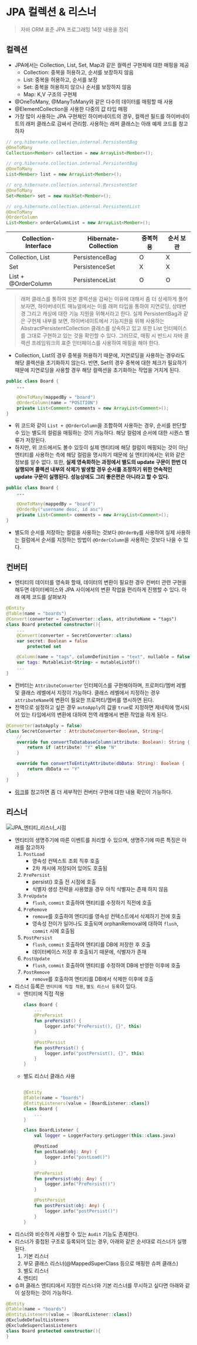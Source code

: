 # JPA 컬렉션 & 리스너

> 자바 ORM 표준 JPA 프로그래밍 14장 내용을 정리

## 컬렉션
- JPA에서는 Collection, List, Set, Map과 같은 컬렉션 구현체에 대한 매핑을 제공
  * Collection: 중복을 허용하고, 순서를 보장하지 않음
  * List: 중복을 허용하고, 순서를 보장
  * Set: 중복을 허용하지 않으나 순서를 보장하지 않음
  * Map: K,V 구조의 구현체
- @OneToMany, @ManyToMany와 같은 다수의 데이터를 매핑할 때 사용
- @ElementCollection을 사용한 다중의 값 타입 매핑
- 가장 많이 사용하는 JPA 구현체인 하이버네이트의 경우, 컬렉션 필드를 하이버네이트의 래퍼 클래스로 감싸서 관리함. 사용하는 래퍼 클래스는 아래 예제 코드를 참고하자
```java
// org.hibernate.collection.internal.PersistentBag
@OneToMany
Collection<Member> collection = new ArrayList<Member>();

// org.hibernate.collection.internal.PersistentBag
@OneToMany
List<Member> list = new ArrayList<Member>();

// org.hibernate.collection.internal.PersistentSet
@OneToMany
Set<Member> set = new HashSet<Member>();

// org.hibernate.collection.internal.PersistentList
@OneToMany
@OrderColumn
List<Member> orderColumnList = new ArrayList<Member>();
```

| Collection-Interface  | Hibernate-Collection  | 중복허용  | 순서 보관  |
|----------------------|---|---|---|
| Collection, List     | PersistenceBag   | O | X |
| Set                  | PersistenceSet   | X | X |
| List + @OrderColumn  | PersistenceList  | O | O |


> 래퍼 클래스를 통하여 원본 콜렉션을 감싸는 이유에 대해서 좀 더 상세하게 풀어보자면, 하이버네이트 매뉴얼에서는 이를 래퍼 타입을 통하여 지연로딩, 상태변경 그리고 캐싱에 대한 기능 지원을 위해서라고 한다. 
> 실제 PersistentBag과 같은 구현체 내부를 보면, 하이버네이트에서 기능지원을 위해 사용하는 AbstractPersistentCollection 클래스를 상속하고 있고 또한 List 인터페이스를 그대로 구현하고 있는 것을 확인할 수 있다. 그러므로, 매핑 시 반드시 자바 콜렉션 프레임워크의 표준 인터페이스를 사용하여 매핑을 해야 한다.

- Collection, List의 경우 중복을 허용하기 때문에, 지연로딩을 사용하는 경우라도 해당 콜렉션을 초기화하지 않는다. 반면, Set의 경우 중복에 대한 체크가 필요하기 때문에 지연로딩을 사용할 경우 해당 컬렉션을 초기화하는 작업을 거치게 된다.

```java
public class Board {
	...

	@OneToMany(mappedBy = "board")
	@OrderColumn(name = "POSITION")
	private List<Comment> comments = new ArrayList<Comment>();
}
```
- 위 코드와 같이 `List + @OrderColumn`을 조합하여 사용하는 경우, 순서를 판단할 수 있는 별도의 컬럼을 매핑하는 것이 가능하다. 해당 컬럼에 순서에 대한 시퀀스 벨류가 저장된다. 
- 하지만, 위 코드에서도 볼수 있듯이 실제 엔티티에 해당 컬럼이 매핑되는 것이 아닌 엔티티를 사용하는 측에 해당 컬럼을 명시하기 때문에 실 엔티티에서는 위와 같은 정보를 알수 없다. 또한, **실제 영속화하는 과정에서 별도의 update 구문이 한번 더 실행되며 콜렉션 내부의 삭제가 발생할 경우 순서를 조정하기 위한 연속적인 update 구문이 실행된다. 성능상에도 그리 좋은편은 아니라고 할 수 있다.**

```java
public class Board {
	...

	@OneToMany(mappedBy = "board")
	@OrderBy("username desc, id asc")
	private List<Comment> comments = new ArrayList<Comment>();
}
```
- 별도의 순서를 저장하는 컬럼을 사용하는 것보다 `@OrderBy`를 사용하여 실제 사용하는 컬럼에서 순서를 지정하는 방법이 `@OrderColumn`을 사용하는 것보다 나을 수 있다.

## 컨버터
- 엔티티의 데이터를 영속화 할때, 데이터의 변환이 필요한 경우 컨버터 관련 구현을 해두면 데이터베이스와 JPA 사이에서의 변환 작업을 편리하게 진행할 수 있다. 아래 예제 코드를 살펴보자
```kotlin
@Entity
@Table(name = "boards")
@Convert(converter = TagConverter::class, attributeName = "tags")
class Board protected constructor(){
	...
	@Convert(converter = SecretConverter::class)
	var secret: Boolean = false
		protected set

	@Column(name = "tags", columnDefinition = "text", nullable = false)
	var tags: MutableList<String> = mutableListOf()
	...
}
```

- 컨버터는 `AttributeConverter` 인터페이스를 구현해야하며, 프로퍼티/멤버 레벨 및 클래스 레벨에서 지정이 가능하다. 클래스 레벨에서 지정하는 경우 `attributeName`에 변환이 필요한 프로퍼티/멤버를 명시하면 된다.
- 전역으로 설정하고 싶은 경우 `autoApply`의 값을 `true`로 지정하면 제네릭에 명시되어 있는 타입에서의 변환에 대하여 전역 레벨에서 변환 작업을 하게 된다. 

```kotlin
@Converter(autoApply = false)
class SecretConverter : AttributeConverter<Boolean, String>{
	// 
	override fun convertToDatabaseColumn(attribute: Boolean): String {
		return if (attribute) "Y" else "N"
	}

	override fun convertToEntityAttribute(dbData: String): Boolean {
		return dbData == "Y"
	}
}
```
- [링크](https://docs.oracle.com/javaee/7/api/javax/persistence/Convert.html)를 참고하면 좀 더 세부적인 컨버터 구현에 대한 내용 확인이 가능하다.

## 리스너
![JPA_엔티티_리스너_시점](https://i.imgur.com/kdrVtQ8.png)
- 엔티티의 생명주기에 따른 이벤트를 처리할 수 있으며, 생명주기에 따른 특징은 아래를 참고하자
  1. `PostLoad`
     - 영속성 컨텍스트 조회 직후 호출
     - 2차 캐시에 저장되어 있어도 호출됨
  2. `PrePersist`
     - persist() 호출 전 시점에 호출
     - 식별자 생성 전략을 사용했을 경우 아직 식별자는 존재 하지 않음
  3. `PreUpdate`
     - `flush`, `commit` 호출하여 엔티티를 수정하기 직전에 호출
  4. `PreRemove`
     - `remove`를 호출하여 엔티티를 영속성 컨텍스트에서 삭제하기 전에 호출
     - 영속성 전이가 일어나도 호출되며 orphanRemoval에 대하여 `flush`, `commit` 시에 호출됨
  5. `PostPersist`
     - `flush`, `commit` 호출하여 엔티티를 DB에 저장한 후 호출
     - 데이터베이스 저장 후 호출되기 때문에, 식별자가 존재
  6. `PostUpdate`
     - `flush`, `commit` 호출하여 엔티티를 수정하여 DB에 반영한 이후에 호출
  7. `PostRemove`
     - `remove`를 호출하여 엔티티를 DB에서 삭제한 이후에 호출
- 리스너 등록은 `엔티티에 직접 적용`, `별도 리스너 등록`이 있다.
  - 엔티티에 직접 적용
	```kotlin
	class Board {
		...
		@PrePersist
		fun prePersist() {
			logger.info("PrePersist(), {}", this)
		}

		@PostPersist
		fun postPersist() {
			logger.info("postPersist(), {}", this)
		}
	}
	```
  - 별도 리스너 클래스 사용
	```kotlin

	@Entity
	@Table(name = "boards")
	@EntityListeners(value = [BoardListener::class])
	class Board {
		...
	}

	class BoardListener {
		val logger = LoggerFactory.getLogger(this::class.java)

		@PostLoad
		fun postLoad(obj: Any) {
			logger.info("postLoad()")
		}

		@PrePersist
		fun prePersist(obj: Any) {
			logger.info("PrePersist()")
		}

		@PostPersist
		fun postPersist(obj: Any) {
			logger.info("postPersist()")
		}
	}
	```
- 리스너와 비슷하게 사용할 수 있는 `Audit` 기능도 존재한다.
- 리스너가 중첩된 구조로 등록되어 있는 경우, 아래와 같은 순서대로 리스너가 실행된다.
  1. 기본 리스너
  2. 부모 클래스 리스너(@MappedSuperClass 등으로 매핑한 슈퍼 클래스)
  3. 별도 리스너
  4. 엔티티
- 슈퍼 클래스 엔티티에서 지정한 리스너와 기본 리스너를 무시하고 싶다면 아래와 같이 설정하는 것이 가능하다.
```kotlin
@Entity
@Table(name = "boards")
@EntityListeners(value = [BoardListener::class])
@ExcludeDefaultListeners
@ExcludeSuperclassListeners
class Board protected constructor(){
}
```